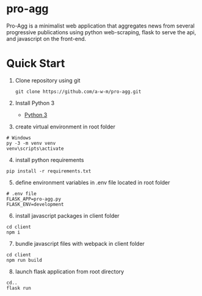 # pro-agg
Pro-Agg is a minimalist web application that aggregates news from several progressive publications using python web-scraping, flask to serve the api, and javascript on the front-end.

# Quick Start

1. Clone repository using git
    ```shell
    git clone https://github.com/a-w-m/pro-agg.git
    ```

2. Install Python 3
    - [Python 3](https://www.python.org/downloads/)

3. create virtual environment in root folder
```shell 
# Windows
py -3 -m venv venv
venv\scripts\activate
```

4. install python requirements
```shell
pip install -r requirements.txt
```

5. define environment variables in .env file located in root folder
```
# .env file
FLASK_APP=pro-agg.py
FLASK_ENV=development
```

6. install javascript packages in client folder
```shell
cd client
npm i 
```

7. bundle javascript files with webpack in client folder
```shell
cd client
npm run build
```
8. launch flask application from root directory
```shell
cd..
flask run
```
